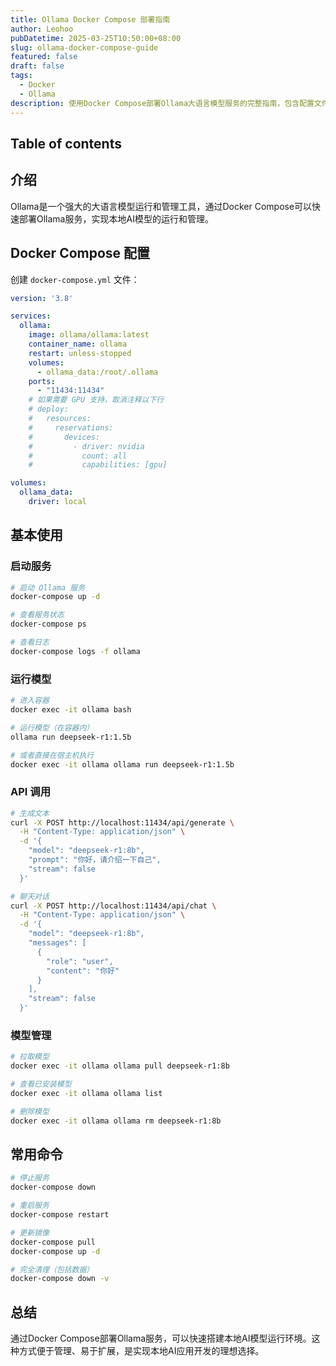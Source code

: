 ```yaml
---
title: Ollama Docker Compose 部署指南
author: Leohoo
pubDatetime: 2025-03-25T10:50:00+08:00
slug: ollama-docker-compose-guide
featured: false
draft: false
tags:
  - Docker
  - Ollama
description: 使用Docker Compose部署Ollama大语言模型服务的完整指南，包含配置文件和使用示例。
---
```


## Table of contents

## 介绍

Ollama是一个强大的大语言模型运行和管理工具，通过Docker Compose可以快速部署Ollama服务，实现本地AI模型的运行和管理。

## Docker Compose 配置

创建 `docker-compose.yml` 文件：

```yaml
version: '3.8'

services:
  ollama:
    image: ollama/ollama:latest
    container_name: ollama
    restart: unless-stopped
    volumes:
      - ollama_data:/root/.ollama
    ports:
      - "11434:11434"
    # 如果需要 GPU 支持，取消注释以下行
    # deploy:
    #   resources:
    #     reservations:
    #       devices:
    #         - driver: nvidia
    #           count: all
    #           capabilities: [gpu]

volumes:
  ollama_data:
    driver: local
```

## 基本使用

### 启动服务

```bash
# 启动 Ollama 服务
docker-compose up -d

# 查看服务状态
docker-compose ps

# 查看日志
docker-compose logs -f ollama
```

### 运行模型

```bash
# 进入容器
docker exec -it ollama bash

# 运行模型（在容器内）
ollama run deepseek-r1:1.5b

# 或者直接在宿主机执行
docker exec -it ollama ollama run deepseek-r1:1.5b
```

### API 调用

```bash
# 生成文本
curl -X POST http://localhost:11434/api/generate \
  -H "Content-Type: application/json" \
  -d '{
    "model": "deepseek-r1:8b",
    "prompt": "你好，请介绍一下自己",
    "stream": false
  }'

# 聊天对话
curl -X POST http://localhost:11434/api/chat \
  -H "Content-Type: application/json" \
  -d '{
    "model": "deepseek-r1:8b",
    "messages": [
      {
        "role": "user",
        "content": "你好"
      }
    ],
    "stream": false
  }'
```

### 模型管理

```bash
# 拉取模型
docker exec -it ollama ollama pull deepseek-r1:8b

# 查看已安装模型
docker exec -it ollama ollama list

# 删除模型
docker exec -it ollama ollama rm deepseek-r1:8b
```

## 常用命令

```bash
# 停止服务
docker-compose down

# 重启服务
docker-compose restart

# 更新镜像
docker-compose pull
docker-compose up -d

# 完全清理（包括数据）
docker-compose down -v
```

## 总结

通过Docker Compose部署Ollama服务，可以快速搭建本地AI模型运行环境。这种方式便于管理、易于扩展，是实现本地AI应用开发的理想选择。
